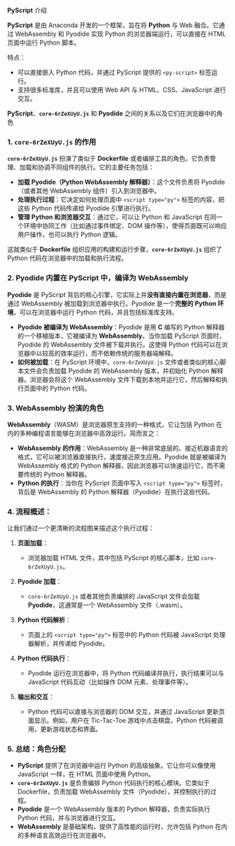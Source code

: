 **PyScript** 介绍

**PyScript** 是由 Anaconda 开发的一个框架，旨在将 **Python** 与 Web 融合。它通过 WebAssembly 和 Pyodide 实现 Python 的浏览器端运行，可以直接在 HTML 页面中运行 Python 脚本。

特点：

- 可以直接嵌入 Python 代码，并通过 PyScript 提供的 `<py-script>` 标签运行。
- 支持很多标准库，并且可以使用 Web API 与 HTML、CSS、JavaScript 进行交互。

**PyScript**、**`core-6rZeXUyU.js`** 和 **Pyodide** 之间的关系以及它们在浏览器中的角色

### 1. **`core-6rZeXUyU.js` 的作用**

**`core-6rZeXUyU.js`** 扮演了类似于 **Dockerfile** 或者编排工具的角色。它负责管理、加载和协调不同组件的执行。它的主要任务包括：

- **加载 Pyodide（Python WebAssembly 解释器）**：这个文件负责将 Pyodide（或者其他 WebAssembly 组件）引入到浏览器中。
- **处理执行过程**：它决定如何处理页面中 `<script type="py">` 标签的内容，把这些 Python 代码传递给 Pyodide 引擎进行执行。
- **管理 Python 和浏览器交互**：通过它，可以让 Python 和 JavaScript 在同一个环境中协同工作（比如通过事件绑定、DOM 操作等），使得页面既可以响应用户操作，也可以执行 Python 逻辑。

这就类似于 **Dockerfile** 组织应用的构建和运行步骤，**`core-6rZeXUyU.js`** 组织了 Python 代码在浏览器中的加载和执行流程。

### 2. **Pyodide 内置在 PyScript 中，编译为 WebAssembly**

**Pyodide** 是 PyScript 背后的核心引擎，它实际上并**没有直接内置在浏览器**，而是通过 WebAssembly 被加载到浏览器中执行。Pyodide 是一个**完整的 Python 环境**，可以在浏览器中运行 Python 代码，并且包括标准库支持。

- **Pyodide 被编译为 WebAssembly**：Pyodide 是用 **C** 编写的 Python 解释器的一个移植版本，它被编译为 **WebAssembly**。当你加载 PyScript 页面时，Pyodide 的 WebAssembly 文件被下载并执行。这使得 Python 代码可以在浏览器中以较高的效率运行，而不依赖传统的服务器端解释。
- **如何被加载**：在 PyScript 环境中，`core-6rZeXUyU.js` 文件或者类似的核心脚本文件会负责加载 Pyodide 的 WebAssembly 版本，并初始化 Python 解释器。浏览器会将这个 WebAssembly 文件下载到本地并运行它，然后解释和执行页面中的 Python 代码。

### 3. **WebAssembly 扮演的角色**

**WebAssembly**（WASM）是浏览器原生支持的一种格式，它让包括 Python 在内的多种编程语言能够在浏览器中高效运行。简而言之：

- **WebAssembly 的作用**：WebAssembly 是一种非常底层的、接近机器语言的格式，它可以被浏览器直接执行，速度接近原生应用。Pyodide 就是被编译为 WebAssembly 格式的 Python 解释器，因此浏览器可以快速运行它，而不需要传统的 Python 解释器。
- **Python 的执行**：当你在 PyScript 页面中写入 `<script type="py">` 标签时，背后是 WebAssembly 的 Python 解释器（Pyodide）在执行这些代码。

### 4. **流程概述**：

让我们通过一个更清晰的流程图来描述这个执行过程：

1. **页面加载**：

   - 浏览器加载 HTML 文件，其中包括 PyScript 的核心脚本，比如 `core-6rZeXUyU.js`。
2. **Pyodide 加载**：

   - `core-6rZeXUyU.js` 或者其他负责编排的 JavaScript 文件会加载 **Pyodide**，这通常是一个 WebAssembly 文件（.wasm）。
3. **Python 代码解析**：

   - 页面上的 `<script type="py">` 标签中的 Python 代码被 JavaScript 处理器解析，并传递给 Pyodide。
4. **Python 代码执行**：

   - Pyodide 运行在浏览器中，将 Python 代码编译并执行，执行结果可以与 JavaScript 代码互动（比如操作 DOM 元素、处理事件等）。
5. **输出和交互**：

   - Python 代码可以直接与浏览器的 DOM 交互，并通过 JavaScript 更新页面显示。例如，用户在 Tic-Tac-Toe 游戏中点击棋盘，Python 代码被调用，更新游戏状态和界面。

### 5. **总结：角色分配**

- **PyScript** 提供了在浏览器中运行 Python 的高级抽象。它让你可以像使用 JavaScript 一样，在 HTML 页面中使用 Python。
- **`core-6rZeXUyU.js`** 是负责编排 Python 代码执行的核心模块。它类似于 Dockerfile，负责加载 WebAssembly 文件（Pyodide），并控制执行的过程。
- **Pyodide** 是一个 WebAssembly 版本的 Python 解释器，负责实际执行 Python 代码，并与浏览器进行交互。
- **WebAssembly** 是基础架构，提供了高性能的运行时，允许包括 Python 在内的多种语言高效运行在浏览器中。
